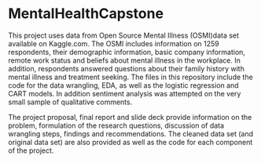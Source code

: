 # MentalHealthCapstone
This project uses data from Open Source Mental Illness (OSMI)data set available on Kaggle.com. The OSMI includes information on 1259 respondents, their demographic information, basic company information, remote work status and beliefs about mental illness in the workplace. In addition, respondents answered questions about their family history with mental illness and treatment seeking. The files in this repository include the code for the data wrangling, EDA, as well as the logistic regression and CART models. In addition sentiment analysis was attempted on the very small sample of qualitative comments.

The project proposal, final report and slide deck provide information on the problem, formulation of the research questions, discussion of data wrangling steps, findings and recommendations. The cleaned data set (and original data set) are also provided as well as the code for each component of the project.
